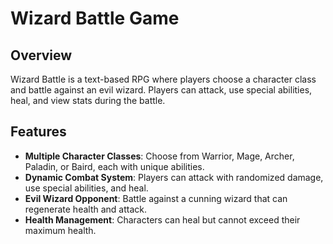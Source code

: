 # Wizard Battle Game

## Overview
Wizard Battle is a text-based RPG where players choose a character class and battle against an evil wizard. Players can attack, use special abilities, heal, and view stats during the battle.

## Features
- **Multiple Character Classes**: Choose from Warrior, Mage, Archer, Paladin, or Baird, each with unique abilities.
- **Dynamic Combat System**: Players can attack with randomized damage, use special abilities, and heal.
- **Evil Wizard Opponent**: Battle against a cunning wizard that can regenerate health and attack.
- **Health Management**: Characters can heal but cannot exceed their maximum health.
